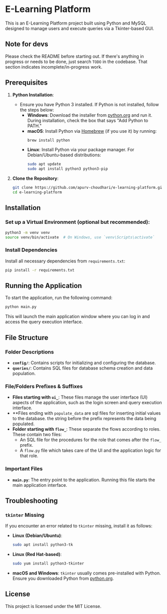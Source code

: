 # E-Learning Platform

This is an E-Learning Platform project built using Python and MySQL designed to manage users and execute queries via a Tkinter-based GUI.

## Note for devs
Please check the README before starting out. If there's anything in progress or needs to be done, just search `TODO` in the codebase. That section indicates incomplete/in-progress work.

## Prerequisites

1. **Python Installation**:
   - Ensure you have Python 3 installed. If Python is not installed, follow the steps below:
     - **Windows**: Download the installer from [python.org](https://www.python.org/downloads/) and run it. During installation, check the box that says "Add Python to PATH."
     - **macOS**: Install Python via [Homebrew](https://brew.sh/) (if you use it) by running:
       ```bash
       brew install python
       ```
     - **Linux**: Install Python via your package manager. For Debian/Ubuntu-based distributions:
       ```bash
       sudo apt update
       sudo apt install python3 python3-pip
       ```

2. **Clone the Repository**:
   ```bash
   git clone https://github.com/apurv-choudhari/e-learning-platform.git
   cd e-learning-platform

## Installation

### Set up a Virtual Environment (optional but recommended):

```bash
python3 -m venv venv
source venv/bin/activate  # On Windows, use `venv\Scripts\activate`
```

### Install Dependencies

Install all necessary dependencies from `requirements.txt`:

```bash
pip install -r requirements.txt
```

## Running the Application

To start the application, run the following command:

```bash
python main.py
```

This will launch the main application window where you can log in and access the query execution interface.

## File Structure

### Folder Descriptions

- **`config/`**: Contains scripts for initializing and configuring the database.
- **`queries/`**: Contains SQL files for database schema creation and data population.

### File/Folders Prefixes & Suffixes

- **Files starting with `ui_`**: These files manage the user interface (UI) aspects of the application, such as the login screen and query execution interface.
- **Files ending with `populate_data` are sql files for inserting initial values to the database. the string before the prefix represents the data being populated.
- **Folder starting with `flow_`**: These separate the flows according to roles. These contain two files:
    - An SQL file for the procedures for the role that comes after the `flow_` prefix.
    - A `flow.py` file which takes care of the UI and the application logic for that role.

### Important Files

- **`main.py`**: The entry point to the application. Running this file starts the main application interface.

## Troubleshooting

### `tkinter` Missing
If you encounter an error related to `tkinter` missing, install it as follows:

- **Linux (Debian/Ubuntu)**:
  ```bash
  sudo apt install python3-tk
  ```

- **Linux (Red Hat-based)**:
  ```bash
  sudo yum install python3-tkinter
  ```

- **macOS and Windows**: `tkinter` usually comes pre-installed with Python. Ensure you downloaded Python from [python.org](https://www.python.org/downloads/).


## License

This project is licensed under the MIT License.
